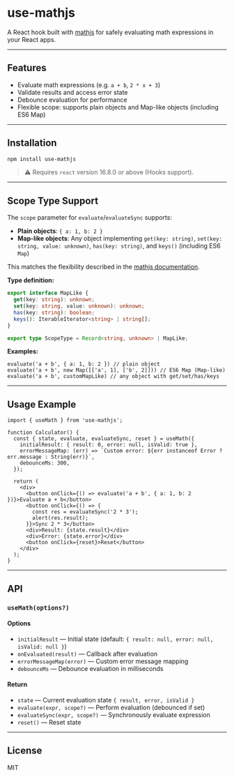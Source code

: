 # use-mathjs

A React hook built with [mathjs](https://mathjs.org) for safely evaluating math expressions in your React apps.

---

## Features

- Evaluate math expressions (e.g. `a + b`, `2 * x + 3`)
- Validate results and access error state
- Debounce evaluation for performance
- Flexible scope: supports plain objects and Map-like objects (including ES6 Map)

---

## Installation

```bash
npm install use-mathjs
```

> ⚠️ Requires `react` version 16.8.0 or above (Hooks support).

---

## Scope Type Support

The `scope` parameter for `evaluate`/`evaluateSync` supports:

- **Plain objects**: `{ a: 1, b: 2 }`
- **Map-like objects**: Any object implementing `get(key: string)`, `set(key: string, value: unknown)`, `has(key: string)`, and `keys()` (including ES6 `Map`)

This matches the flexibility described in the [mathjs documentation](https://mathjs.org/docs/expressions/parsing.html#scope).

**Type definition:**
```typescript
export interface MapLike {
  get(key: string): unknown;
  set(key: string, value: unknown): unknown;
  has(key: string): boolean;
  keys(): IterableIterator<string> | string[];
}

export type ScopeType = Record<string, unknown> | MapLike;
```

**Examples:**
```tsx
evaluate('a + b', { a: 1, b: 2 }) // plain object
evaluate('a + b', new Map([['a', 1], ['b', 2]])) // ES6 Map (Map-like)
evaluate('a + b', customMapLike) // any object with get/set/has/keys
```

---

## Usage Example

```tsx
import { useMath } from 'use-mathjs';

function Calculator() {
  const { state, evaluate, evaluateSync, reset } = useMath({
    initialResult: { result: 0, error: null, isValid: true },
    errorMessageMap: (err) => `Custom error: ${err instanceof Error ? err.message : String(err)}`,
    debounceMs: 300,
  });

  return (
    <div>
      <button onClick={() => evaluate('a + b', { a: 1, b: 2 })}>Evaluate a + b</button>
      <button onClick={() => {
        const res = evaluateSync('2 * 3');
        alert(res.result);
      }}>Sync 2 * 3</button>
      <div>Result: {state.result}</div>
      <div>Error: {state.error}</div>
      <button onClick={reset}>Reset</button>
    </div>
  );
}
```

---

## API

### `useMath(options?)`

#### Options

- `initialResult` — Initial state (default: `{ result: null, error: null, isValid: null }`)
- `onEvaluated(result)` — Callback after evaluation
- `errorMessageMap(error)` — Custom error message mapping
- `debounceMs` — Debounce evaluation in milliseconds

#### Return

- `state` — Current evaluation state `{ result, error, isValid }`
- `evaluate(expr, scope?)` — Perform evaluation (debounced if set)
- `evaluateSync(expr, scope?)` — Synchronously evaluate expression
- `reset()` — Reset state

---

## License

MIT
